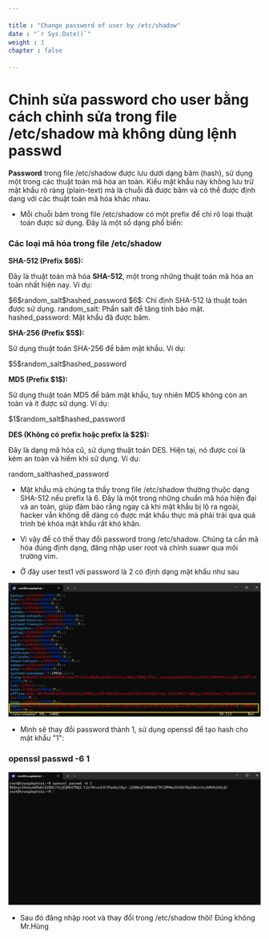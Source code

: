 ```yaml
---

title : "Change password of user by /etc/shadow"
date : "`r Sys.Date()`"
weight : 1
chapter : false

---
```

# Chỉnh sửa password cho user bằng cách chỉnh sửa trong file /etc/shadow mà không dùng lệnh passwd 

**Password** trong file /etc/shadow được lưu dưới dạng băm (hash), sử dụng một trong các thuật toán mã hóa an toàn. Kiểu mật khẩu này không lưu trữ mật khẩu rõ ràng (plain-text) mà là chuỗi đã được băm và có thể được định dạng với các thuật toán mã hóa khác nhau.

- Mỗi chuỗi băm trong file /etc/shadow có một prefix để chỉ rõ loại thuật toán được sử dụng. Đây là một số dạng phổ biến:

### Các loại mã hóa trong file /etc/shadow
**SHA-512 (Prefix \$6\$):**

Đây là thuật toán mã hóa **SHA-512**, một trong những thuật toán mã hóa an toàn nhất hiện nay.
Ví dụ:

\$6\$random_salt\$hashed_password
\$6\$: Chỉ định SHA-512 là thuật toán được sử dụng.
random_salt: Phần salt để tăng tính bảo mật.
hashed_password: Mật khẩu đã được băm.

**SHA-256 (Prefix \$5\$):**

Sử dụng thuật toán SHA-256 để băm mật khẩu.
Ví dụ:

\$5\$random_salt\$hashed_password

**MD5 (Prefix \$1\$):**

Sử dụng thuật toán MD5 để băm mật khẩu, tuy nhiên MD5 không còn an toàn và ít được sử dụng.
Ví dụ:

\$1\$random_salt$hashed_password

**DES (Không có prefix hoặc prefix là \$2\$):**

Đây là dạng mã hóa cũ, sử dụng thuật toán DES. Hiện tại, nó được coi là kém an toàn và hiếm khi sử dụng.
Ví dụ:

random_salthashed_password


- Mật khẩu mà chúng ta thấy trong file /etc/shadow thường thuộc dạng SHA-512 nếu prefix là $6$. Đây là một trong những chuẩn mã hóa hiện đại và an toàn, giúp đảm bảo rằng ngay cả khi mật khẩu bị lộ ra ngoài, hacker vẫn không dễ dàng có được mật khẩu thực mà phải trải qua quá trình bẻ khóa mật khẩu rất khó khăn.

- Vì vậy để có thể thay đổi password trong /etc/shadow. Chúng ta cần mã hóa đúng định dạng, đăng nhập user root và chỉnh suawr qua môi trường vim.

- Ở đây user test1 với password là 2 có định dạng mật khẩu như sau 

![Test1](/images/test1.png) 

- Mình sẽ thay đổi password thành 1, sử dụng openssl để tạo hash cho mật khẩu "1":

### openssl passwd -6 1

![Test1](/images/openssl_hash.png) 

- Sau đó đăng nhập root và thay đổi trong /etc/shadow thôi! Đúng không Mr.Hùng

